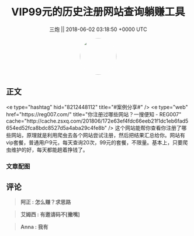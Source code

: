 <h1 align="center">VIP99元的历史注册网站查询躺赚工具</h1>




<p align="center">
    <a>三炮 || 2018-06-02 03:18:50 &#43;0000 UTC</a>
</p>

<div align="center">
    <img src="https://images.zsxq.com/FrRTLCIbh6ugpLSxY9Jk7nLZ0uwE?e=1590940799&amp;token=kIxbL07-8jAj8w1n4s9zv64FuZZNEATmlU_Vm6zD:Zq4BNYhAyeIVu97FiMrmxBEcbWk=" width="100" height="100" style="border:1px solid;border-radius:50%; color:#ffffff"/>
</div>




## 正文

<div>
&lt;e type=&#34;hashtag&#34; hid=&#34;8212448112&#34; title=&#34;#案例分享#&#34; /&gt; &lt;e type=&#34;web&#34; href=&#34;https://reg007.com/&#34; title=&#34;你注册过哪些网站？一搜便知 - REG007&#34; cache=&#34;http://cache.zsxq.com/201806/172e63ef4fdc66eeb21f1dc1eb6fad5654ed52fca8bdc8527d5a4aba29c4fe8b&#34; /&gt; 这个网站能帮你查看你注册了哪些网站，原理就是利用爬虫去各个网站尝试注册，然后把结果汇总给你。网站有vip套餐，普通用户9元，每天查询20次，99元的套餐，不限量。基本上，只要爬虫维护的好，每天都能趟着挣钱了。
</div>

### 文章配图

<div class="image" align="center">

</div>


## 评论

<div align="left">
<div>

<blockquote >
<span> <strong>阿正 : 怎么赚？求思路 </strong></span>
</blockquote>

<blockquote >
<span> <strong>艾姆西 : 有邀请码不[撇嘴] </strong></span>
</blockquote>

<blockquote >
<span> <strong>Anna : 我有 </strong></span>
</blockquote>

</div>
</div>